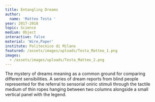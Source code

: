 ```yaml
---
title: Entangling Dreams
author:
  name: 'Matteo Testa '
year: 2017-2018
topic: Science
medium: Object
interactive: false
material: 'Wire,Paper'
institute: Politecnico di Milano
featured: /assets/images/uploads/Testa_Matteo_1.png
images:
  - /assets/images/uploads/Testa_Matteo_2.png
---
```

The mystery of dreams meaning as a common ground for comparing different sensibilities. A series of dream reports from blind people represented for the referral to sensorial oniric stimuli through the tactile medium of thin ropes hanging between two columns alongside a small vertical panel with the legend.
